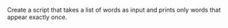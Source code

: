 Create a script that takes a list of words as input and prints only words that appear exactly once.
